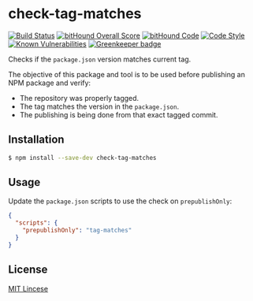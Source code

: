# check-tag-matches

[![Build Status](https://travis-ci.org/autonomoussoftware/check-tag-matches.svg?branch=master)](https://travis-ci.org/autonomoussoftware/check-tag-matches)
[![bitHound Overall Score](https://www.bithound.io/github/autonomoussoftware/check-tag-matches/badges/score.svg)](https://www.bithound.io/github/autonomoussoftware/check-tag-matches)
[![bitHound Code](https://www.bithound.io/github/autonomoussoftware/check-tag-matches/badges/code.svg)](https://www.bithound.io/github/autonomoussoftware/check-tag-matches)
[![Code Style](https://img.shields.io/badge/code%20style-bloq-0063a6.svg)](https://github.com/bloq/eslint-config-bloq)
[![Known Vulnerabilities](https://snyk.io/test/github/autonomoussoftware/check-tag-matches/badge.svg?targetFile=package.json)](https://snyk.io/test/github/autonomoussoftware/check-tag-matches) [![Greenkeeper badge](https://badges.greenkeeper.io/autonomoussoftware/check-tag-matches.svg)](https://greenkeeper.io/)

Checks if the `package.json` version matches current tag.

The objective of this package and tool is to be used before publishing an NPM package and verify:

- The repository was properly tagged.
- The tag matches the version in the `package.json`.
- The publishing is being done from that exact tagged commit.

## Installation

```bash
$ npm install --save-dev check-tag-matches
```

## Usage

Update the `package.json` scripts to use the check on `prepublishOnly`:

```json
{
  "scripts": {
    "prepublishOnly": "tag-matches"
  }
}
```

## License

[MIT Lincese](https://github.com/autonomoussoftware/check-tag-matches/blob/master/LICENSE)
